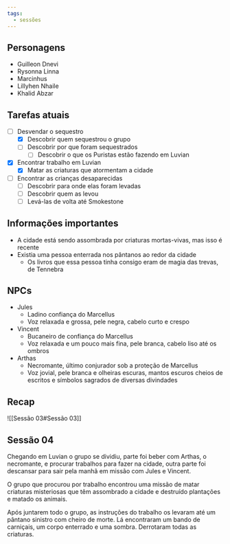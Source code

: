 ```yaml
---
tags:
  - sessões
---
```


## Personagens
- Guilleon Dnevi
- Rysonna Linna
- Marcinhus
- Lillyhen Nhaile
- Khalid Abzar

## Tarefas atuais
- [ ] Desvendar o sequestro
	- [x] Descobrir quem sequestrou o grupo
	- [ ] Descobrir por que foram sequestrados
		- [ ] Descobrir o que os Puristas estão fazendo em Luvian
- [x] Encontrar trabalho em Luvian
	- [x] Matar as criaturas que atormentam a cidade
- [ ] Encontrar as crianças desaparecidas
	- [ ] Descobrir para onde elas foram levadas
	- [ ] Descobrir quem as levou
	- [ ] Levá-las de volta até Smokestone
## Informações importantes
- A cidade está sendo assombrada por criaturas mortas-vivas, mas isso é recente
- Existia uma pessoa enterrada nos pântanos ao redor da cidade
	- Os livros que essa pessoa tinha consigo eram de magia das trevas, de Tennebra
## NPCs
- Jules
	- Ladino confiança do Marcellus
	- Voz relaxada e grossa, pele negra, cabelo curto e crespo
- Vincent
	- Bucaneiro de confiança do Marcellus
	- Voz relaxada e um pouco mais fina, pele branca, cabelo liso até os ombros
- Arthas
	- Necromante, último conjurador sob a proteção de Marcellus
	- Voz jovial, pele branca e olheiras escuras, mantos escuros cheios de escritos e símbolos sagrados de diversas divindades
## Recap
![[Sessão 03#Sessão 03]]
## Sessão 04
Chegando em Luvian o grupo se dividiu, parte foi beber com Arthas, o necromante, e procurar trabalhos para fazer na cidade, outra parte foi descansar para sair pela manhã em missão com Jules e Vincent.

O grupo que procurou por trabalho encontrou uma missão de matar criaturas misteriosas que têm assombrado a cidade e destruído plantações e matado os animais.

Após juntarem todo o grupo, as instruções do trabalho os levaram até um pântano sinistro com cheiro de morte. Lá encontraram um bando de carniçais, um corpo enterrado e uma sombra. Derrotaram todas as criaturas.